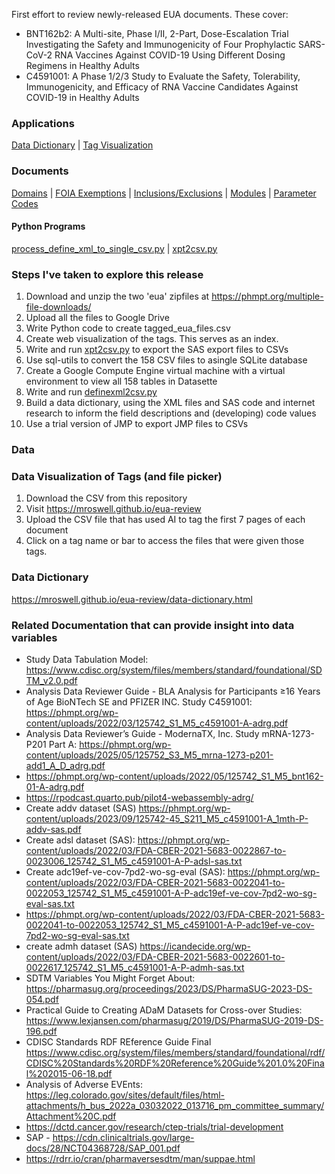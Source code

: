 First effort to review newly-released EUA documents. 
These cover:
- BNT162b2: A Multi-site, Phase I/II, 2-Part, Dose-Escalation Trial Investigating the Safety and Immunogenicity of Four Prophylactic SARS-CoV-2 RNA Vaccines Against COVID-19 Using Different Dosing Regimens in Healthy Adults
- C4591001: A Phase 1/2/3 Study to Evaluate the Safety, Tolerability, Immunogenicity, and Efficacy of RNA Vaccine Candidates Against COVID-19 in Healthy Adults


### Applications
[Data Dictionary](data-dictionary.html) | [Tag Visualization](index.html)

### Documents 
[Domains](domains.txt) | [FOIA Exemptions](FOIA-exemptions.md) | [Inclusions/Exclusions](documentation/inclusion-exclusion.txt) | [Modules](modules.md) | [Parameter Codes](documentation-paramcd.md)

#### Python Programs
[process_define_xml_to_single_csv.py](process_define_xml_to_single_csv.py) | [xpt2csv.py](xpt2csv.py)


### Steps I've taken to explore this release
1. Download and unzip the two 'eua' zipfiles at https://phmpt.org/multiple-file-downloads/
2. Upload all the files to Google Drive
4. Write Python code to create tagged_eua_files.csv
5. Create web visualization of the tags. This serves as an index.
6. Write and run [xpt2csv.py](xpt2csv.py) to export the SAS export files to CSVs
7. Use sql-utils to convert the 158 CSV files to asingle SQLite database
8. Create a Google Compute Engine virtual machine with a virtual environment to view all 158 tables in Datasette
9. Write and run [definexml2csv.py](definexml2csv.py)
10. Build a data dictionary, using the XML files and SAS code and internet research to inform the field descriptions and (developing) code values
11. Use a trial version of JMP to export JMP files to CSVs

### Data

### Data Visualization of Tags (and file picker)
1. Download the CSV from this repository
2. Visit https://mroswell.github.io/eua-review
3. Upload the CSV file that has used AI to tag the first 7 pages of each document
4. Click on a tag name or bar to access the files that were given those tags.

### Data Dictionary

https://mroswell.github.io/eua-review/data-dictionary.html

### Related Documentation that can provide insight into data variables
- Study Data Tabulation Model: https://www.cdisc.org/system/files/members/standard/foundational/SDTM_v2.0.pdf
- Analysis Data Reviewer Guide - BLA Analysis for Participants ≥16 Years of Age BioNTech SE and PFIZER INC.
Study C4591001: https://phmpt.org/wp-content/uploads/2022/03/125742_S1_M5_c4591001-A-adrg.pdf
- Analysis Data Reviewer’s Guide - ModernaTX, Inc. Study mRNA-1273-P201 Part A: https://phmpt.org/wp-content/uploads/2025/05/125752_S3_M5_mrna-1273-p201-add1_A_D_adrg.pdf
- https://phmpt.org/wp-content/uploads/2022/05/125742_S1_M5_bnt162-01-A-adrg.pdf
- https://rpodcast.quarto.pub/pilot4-webassembly-adrg/
- Create addv dataset (SAS) https://phmpt.org/wp-content/uploads/2023/09/125742-45_S211_M5_c4591001-A_1mth-P-addv-sas.pdf
- Create adsl dataset (SAS): https://phmpt.org/wp-content/uploads/2022/03/FDA-CBER-2021-5683-0022867-to-0023006_125742_S1_M5_c4591001-A-P-adsl-sas.txt
- Create adc19ef-ve-cov-7pd2-wo-sg-eval (SAS): https://phmpt.org/wp-content/uploads/2022/03/FDA-CBER-2021-5683-0022041-to-0022053_125742_S1_M5_c4591001-A-P-adc19ef-ve-cov-7pd2-wo-sg-eval-sas.txt
- https://phmpt.org/wp-content/uploads/2022/03/FDA-CBER-2021-5683-0022041-to-0022053_125742_S1_M5_c4591001-A-P-adc19ef-ve-cov-7pd2-wo-sg-eval-sas.txt
- create admh dataset (SAS) https://icandecide.org/wp-content/uploads/2022/03/FDA-CBER-2021-5683-0022601-to-0022617_125742_S1_M5_c4591001-A-P-admh-sas.txt
- SDTM Variables You Might Forget About: https://pharmasug.org/proceedings/2023/DS/PharmaSUG-2023-DS-054.pdf
- Practical Guide to Creating ADaM Datasets for Cross-over Studies: https://www.lexjansen.com/pharmasug/2019/DS/PharmaSUG-2019-DS-196.pdf
- CDISC Standards RDF REference Guide Final https://www.cdisc.org/system/files/members/standard/foundational/rdf/CDISC%20Standards%20RDF%20Reference%20Guide%201.0%20Final%202015-06-18.pdf
- Analysis of Adverse EVEnts: https://leg.colorado.gov/sites/default/files/html-attachments/h_bus_2022a_03032022_013716_pm_committee_summary/Attachment%20C.pdf
- https://dctd.cancer.gov/research/ctep-trials/trial-development
- SAP - https://cdn.clinicaltrials.gov/large-docs/28/NCT04368728/SAP_001.pdf
- https://rdrr.io/cran/pharmaversesdtm/man/suppae.html



